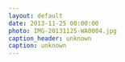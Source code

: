 ```yaml
---
layout: default
date: 2013-11-25 00:00:00
photo: IMG-20131125-WA0004.jpg
caption_header: unknown
caption: unknown
---
```


